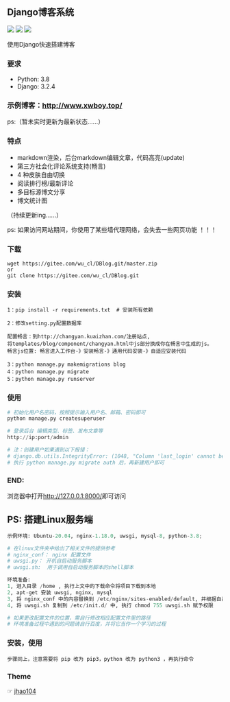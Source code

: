 ## Django博客系统
![](https://img.shields.io/badge/Python-3.8-red.svg) 
![](https://img.shields.io/badge/Django-3.2.4-green.svg)
![](https://img.shields.io/badge/Powered%20by-2186656812@qq.com-blue.svg)

使用Django快速搭建博客

### 要求
* Python: 3.8
* Django: 3.2.4

### 示例博客：http://www.xwboy.top/ 
ps:（暂未实时更新为最新状态......）

### 特点


* markdown渲染，后台markdown编辑文章，代码高亮(update)
* 第三方社会化评论系统支持(畅言)
* 4 种皮肤自由切换
* 阅读排行榜/最新评论
* 多目标源博文分享
* 博文统计图

（持续更新ing......）

ps: 如果访问网站期间，你使用了某些墙代理网络，会失去一些网页功能 ！！！

### 下载
```
wget https://gitee.com/wu_cl/DBlog.git/master.zip
or
git clone https://gitee.com/wu_cl/DBlog.git
```

### 安装
```
1：pip install -r requirements.txt  # 安装所有依赖

2：修改setting.py配置数据库

配置畅言：到http://changyan.kuaizhan.com/注册站点,
将templates/blog/component/changyan.html中js部分换成你在畅言中生成的js。
畅言js位置: 畅言进入工作台-》安装畅言-》通用代码安装-》自适应安装代码

3：python manage.py makemigrations blog
4：python manage.py migrate
5：python manage.py runserver
```

### 使用

```python
# 初始化用户名密码，按照提示输入用户名、邮箱、密码即可
python manage.py createsuperuser

# 登录后台 编辑类型、标签、发布文章等
http://ip:port/admin

# 注：创建用户如果遇到以下报错：
# django.db.utils.IntegrityError: (1048, "Column 'last_login' cannot be null")
# 执行 python manage.py migrate auth 后，再新建用户即可
```


### END:
浏览器中打开<http://127.0.0.1:8000/>即可访问


## PS: 搭建Linux服务端
```python
示例环境: Ubuntu-20.04, nginx-1.18.0, uwsgi, mysql-8, python-3.8;

# 在linux文件夹中给出了相关文件的提供参考
# nginx_conf： nginx 配置文件
# uwsgi.py： 开机自启动服务脚本
# uwsgi.sh:  用于调用自启动服务脚本的shell脚本

环境准备:
1, 进入目录 /home , 执行上文中的下载命令将项目下载到本地
2, apt-get 安装 uwsgi, nginx, mysql
3, 将 nginx_conf 中的内容替换到 /etc/nginx/sites-enabled/default, 并根据自己的网站设置进行修改
4, 将 uwsgi.sh 复制到 /etc/init.d/ 中, 执行 chmod 755 uwsgi.sh 赋予权限

# 如果更改配置文件的位置，需自行修改相应配置文件里的路径
# 环境准备过程中遇到的问题请自行百度，并将它当作一个学习的过程
```

### 安装，使用
```
步骤同上，注意需要将 pip 改为 pip3，python 改为 python3 ，再执行命令
```


### Theme
☞ [jhao104](https://github.com/jhao104/django-blog)
